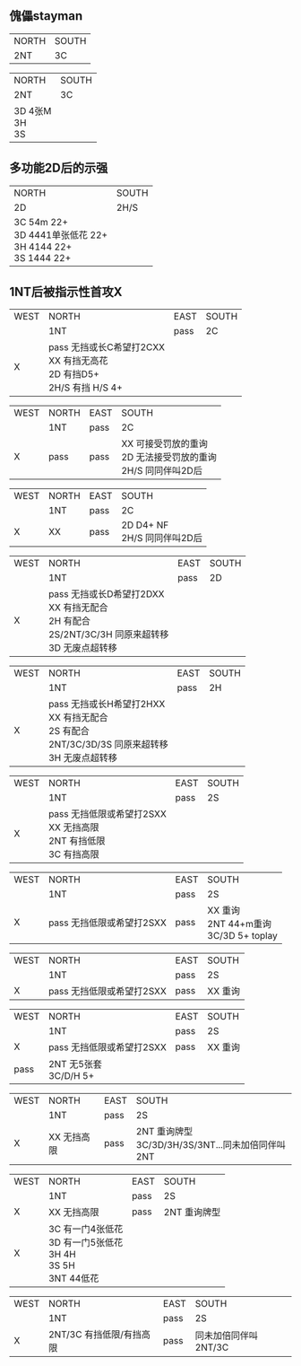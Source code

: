 ## 傀儡stayman
<table>
    <tr><td>NORTH</td>  <td>SOUTH</td></tr>
    <tr><td>2NT</td>   <td>3C</td> </tr>
</table>

<table>
    <tr><td>NORTH</td>  <td>SOUTH</td></tr>
    <tr><td>2NT</td>   <td>3C</td> </tr>
    <tr><td>3D 4张M<br/>3H <br/>3S<br/></td>   <td></td> </tr>
</table>

## 多功能2D后的示强

<table>
    <tr><td>NORTH</td>  <td>SOUTH</td></tr>
    <tr><td>2D</td>   <td>2H/S</td> </tr>
    <tr><td>3C 54m 22+<br/>3D 4441单张低花 22+<br/>3H 4144 22+<br/>3S 1444 22+<br/></td>   <td></td> </tr>
</table>

## 1NT后被指示性首攻X
<table>
    <tr><td>WEST</td> <td>NORTH</td> <td>EAST</td> <td>SOUTH</td></tr>
    <tr><td></td> <td>1NT</td> <td>pass</td> <td>2C</td></tr>
    <tr><td>X</td> <td>pass 无挡或长C希望打2CXX<br/>XX 有挡无高花<br/>2D 有挡D5+<br/>2H/S 有挡 H/S 4+<br/></td> <td></td> <td></td></tr>
</table>

<table>
    <tr><td>WEST</td> <td>NORTH</td> <td>EAST</td> <td>SOUTH</td></tr>
    <tr><td></td> <td>1NT</td> <td>pass</td> <td>2C</td></tr>
    <tr><td>X</td> <td>pass</td> <td>pass</td> <td>XX 可接受罚放的重询<br/>2D 无法接受罚放的重询<br/>2H/S 同同伴叫2D后<br/></td></tr>
</table>

<table>
    <tr><td>WEST</td> <td>NORTH</td> <td>EAST</td> <td>SOUTH</td></tr>
    <tr><td></td> <td>1NT</td> <td>pass</td> <td>2C</td></tr>
    <tr><td>X</td> <td>XX</td> <td>pass</td> <td>2D D4+ NF<br/>2H/S 同同伴叫2D后<br/></td></tr>
</table>


<table>
    <tr><td>WEST</td> <td>NORTH</td> <td>EAST</td> <td>SOUTH</td></tr>
    <tr><td></td> <td>1NT</td> <td>pass</td> <td>2D</td></tr>
    <tr><td>X</td> <td>pass 无挡或长D希望打2DXX<br/>XX 有挡无配合<br/>2H 有配合<br/>2S/2NT/3C/3H 同原来超转移<br/>3D 无废点超转移</td> <td></td> <td></td></tr>
</table>

<table>
    <tr><td>WEST</td> <td>NORTH</td> <td>EAST</td> <td>SOUTH</td></tr>
    <tr><td></td> <td>1NT</td> <td>pass</td> <td>2H</td></tr>
    <tr><td>X</td> <td>pass 无挡或长H希望打2HXX<br/>XX 有挡无配合<br/>2S 有配合<br/>2NT/3C/3D/3S 同原来超转移<br/>3H 无废点超转移<br/></td> <td></td> <td></td></tr>
</table>

<table>
    <tr><td>WEST</td> <td>NORTH</td> <td>EAST</td> <td>SOUTH</td></tr>
    <tr><td></td> <td>1NT</td> <td>pass</td> <td>2S</td></tr>
    <tr><td>X</td> <td>pass 无挡低限或希望打2SXX<br/>XX 无挡高限<br/>2NT 有挡低限<br/>3C 有挡高限<br/></td> <td></td> <td></td></tr>
</table>

<table>
    <tr><td>WEST</td> <td>NORTH</td> <td>EAST</td> <td>SOUTH</td></tr>
    <tr><td></td> <td>1NT</td> <td>pass</td> <td>2S</td></tr>
    <tr><td>X</td> <td>pass 无挡低限或希望打2SXX</td> <td>pass</td> <td> XX 重询 <br/> 2NT 44+m重询 <br/>3C/3D 5+ toplay</td></tr>
</table>

<table>
    <tr><td>WEST</td> <td>NORTH</td> <td>EAST</td> <td>SOUTH</td></tr>
    <tr><td></td> <td>1NT</td> <td>pass</td> <td>2S</td></tr>
    <tr><td>X</td> <td>pass 无挡低限或希望打2SXX</td> <td>pass</td> <td> XX 重询</td></tr>
</table>

<table>
    <tr><td>WEST</td> <td>NORTH</td> <td>EAST</td> <td>SOUTH</td></tr>
    <tr><td></td> <td>1NT</td> <td>pass</td> <td>2S</td></tr>
    <tr><td>X</td> <td>pass 无挡低限或希望打2SXX</td> <td>pass</td> <td> XX 重询</td></tr>
    <tr><td>pass</td> <td>2NT 无5张套<br/>3C/D/H 5+ <br/></td> <td></td> <td></td></tr>
</table>

<table>
    <tr><td>WEST</td> <td>NORTH</td> <td>EAST</td> <td>SOUTH</td></tr>
    <tr><td></td> <td>1NT</td> <td>pass</td> <td>2S</td></tr>
    <tr><td>X</td> <td>XX 无挡高限</td> <td>pass</td> <td>2NT 重询牌型 <br/>3C/3D/3H/3S/3NT...同未加倍同伴叫2NT</td></tr>
</table>

<table>
    <tr><td>WEST</td> <td>NORTH</td> <td>EAST</td> <td>SOUTH</td></tr>
    <tr><td></td> <td>1NT</td> <td>pass</td> <td>2S</td></tr>
    <tr><td>X</td> <td>XX 无挡高限</td> <td>pass</td> <td>2NT 重询牌型 </td></tr>
    <tr><td>X</td> <td>3C 有一门4张低花<br/>3D 有一门5张低花<br/>3H 4H<br/>3S 5H<br/>3NT 44低花</td> <td></td> <td></td></tr>
</table>

<table>
    <tr><td>WEST</td> <td>NORTH</td> <td>EAST</td> <td>SOUTH</td></tr>
    <tr><td></td> <td>1NT</td> <td>pass</td> <td>2S</td></tr>
    <tr><td>X</td> <td>2NT/3C 有挡低限/有挡高限</td> <td>pass</td> <td>同未加倍同伴叫2NT/3C</td></tr>
</table>